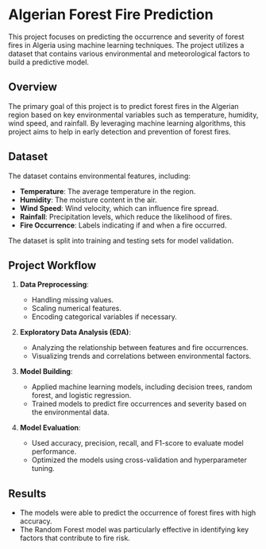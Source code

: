 # Algerian Forest Fire Prediction

This project focuses on predicting the occurrence and severity of forest fires in Algeria using machine learning techniques. The project utilizes a dataset that contains various environmental and meteorological factors to build a predictive model.

## Overview
The primary goal of this project is to predict forest fires in the Algerian region based on key environmental variables such as temperature, humidity, wind speed, and rainfall. By leveraging machine learning algorithms, this project aims to help in early detection and prevention of forest fires.

## Dataset
The dataset contains environmental features, including:
- **Temperature**: The average temperature in the region.
- **Humidity**: The moisture content in the air.
- **Wind Speed**: Wind velocity, which can influence fire spread.
- **Rainfall**: Precipitation levels, which reduce the likelihood of fires.
- **Fire Occurrence**: Labels indicating if and when a fire occurred.

The dataset is split into training and testing sets for model validation.

## Project Workflow
1. **Data Preprocessing**: 
   - Handling missing values.
   - Scaling numerical features.
   - Encoding categorical variables if necessary.

2. **Exploratory Data Analysis (EDA)**: 
   - Analyzing the relationship between features and fire occurrences.
   - Visualizing trends and correlations between environmental factors.

3. **Model Building**:
   - Applied machine learning models, including decision trees, random forest, and logistic regression.
   - Trained models to predict fire occurrences and severity based on the environmental data.

4. **Model Evaluation**: 
   - Used accuracy, precision, recall, and F1-score to evaluate model performance.
   - Optimized the models using cross-validation and hyperparameter tuning.

## Results
- The models were able to predict the occurrence of forest fires with high accuracy.
- The Random Forest model was particularly effective in identifying key factors that contribute to fire risk.
